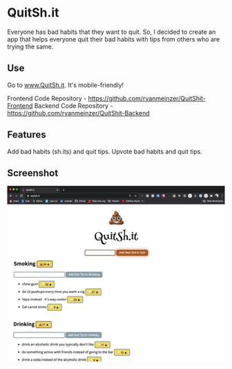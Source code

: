# QuitSh.it

Everyone has bad habits that they want to quit. So, I decided to create an app that helps everyone quit their bad habits with tips from others who are trying the same.

## Use

Go to www.QuitSh.it. It's mobile-friendly!

Frontend Code Repository - https://github.com/ryanmeinzer/QuitShit-Frontend
Backend Code Repository - https://github.com/ryanmeinzer/QuitShit-Backend

## Features

Add bad habits (sh.its) and quit tips. Upvote bad habits and quit tips. 

## Screenshot

![QuitSh.it Screenshot](/quitshit-screenshot.png)